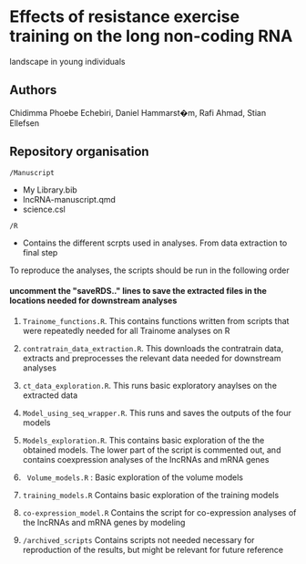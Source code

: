 # Effects of resistance exercise training on the long non-coding RNA
landscape in young individuals

## Authors

Chidimma Phoebe Echebiri, Daniel Hammarst�m, Rafi Ahmad, Stian Ellefsen

## Repository organisation

`/Manuscript`

- My Library.bib
- lncRNA-manuscript.qmd
- science.csl

`/R`

- Contains the different scrpts used in analyses. From data extraction to final step

To reproduce the analyses, the scripts should be run in the following order
#### uncomment the "saveRDS.." lines to save the extracted files in the locations needed for downstream analyses
1. `Trainome_functions.R`. This contains functions written from scripts that were repeatedly needed for all Trainome analyses on R

2. `contratrain_data_extraction.R`. This downloads the contratrain data, extracts and preprocesses the relevant data needed for downstream analyses

3. `ct_data_exploration.R`. This runs basic exploratory anaylses on the extracted data

4. `Model_using_seq_wrapper.R`. This runs and saves the outputs of the four models

5. `Models_exploration.R`. This contains basic exploration of the the obtained models. The lower part of the script is commented out, and contains coexpression analyses of the lncRNAs and mRNA genes

6. ` Volume_models.R` : Basic exploration of the volume models

7. `training_models.R` Contains basic exploration of the training models

8. `co-expression_model.R` Contains the script for co-expression analyses of the lncRNAs and mRNA genes by modeling


9. `/archived_scripts` Contains scripts not needed necessary for reproduction of the results, but might be relevant for future reference